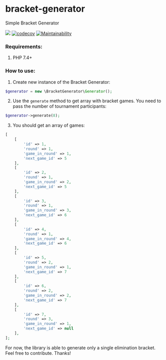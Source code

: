 # bracket-generator

Simple Bracket Generator

[![](https://github.com/avantar/bracket-generator/workflows/build/badge.svg)](https://github.com/AvantaR/bracket-generator/actions)
[![codecov](https://codecov.io/gh/AvantaR/bracket-generator/branch/main/graph/badge.svg?token=PADMJWGQCK)](https://codecov.io/gh/AvantaR/bracket-generator)
[![Maintainability](https://api.codeclimate.com/v1/badges/93c4f57cd09db3c92c5f/maintainability)](https://codeclimate.com/github/AvantaR/bracket-generator/maintainability)

### Requirements:

1. PHP 7.4+

### How to use:

1. Create new instance of the Bracket Generator:

```php
$generator = new \BracketGenerator\Generator();
```

2. Use the ```generate``` method to get array with bracket games. You need to pass the number of tournament
   participants:

```php
$generator->generate(8);
```

3. You should get an array of games:

```php
[
    [
        'id' => 1,
        'round' => 1,
        'game_in_round' => 1,
        'next_game_id' => 5
    ],
    [
        'id' => 2,
        'round' => 1,
        'game_in_round' => 2,
        'next_game_id' => 5
    ],
    [
        'id' => 3,
        'round' => 1,
        'game_in_round' => 3,
        'next_game_id' => 6
    ],
    [
        'id' => 4,
        'round' => 1,
        'game_in_round' => 4,
        'next_game_id' => 6
    ],
    [
        'id' => 5,
        'round' => 2,
        'game_in_round' => 1,
        'next_game_id' => 7
    ],
    [
        'id' => 6,
        'round' => 2,
        'game_in_round' => 2,
        'next_game_id' => 7
    ],
    [
        'id' => 7,
        'round' => 3,
        'game_in_round' => 1,
        'next_game_id' => null
    ],
];
```

For now, the library is able to generate only a single elimination bracket. Feel free to contribute. Thanks!
